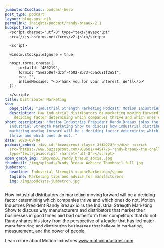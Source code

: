 ```yaml
---
jumbotronCssClass: podcast-hero
post_type: podcast
layout: blog-post.njk
permalink: insights/podcast/randy-breaux-2.1
hubspot_form: >
  <script charset="utf-8" type="text/javascript"
  src="//js.hsforms.net/forms/v2.js"></script>

  <script>

  window.stockpileIgnore = true;

  hbspt.forms.create({
      portalId: "480219",
      formId: "5be2b0ef-d25f-4b02-8673-c5ac6a1f2e5f",
      css: "",
      inlineMessage: "<p>Thank you for your interest. We'll</p>"
  });

  </script>
title: Distributor Marketing
seo:
  page_title: "Industrial Strength Marketing Podcast: Motion Industries"
  description: How industrial distributors do marketing moving forward will be a
    deciding factor determining which companies thrive and which ones do not.
short_description: "Motion Industries President Randy Breaux joins the
  Industrial Strength Marketing Show to discuss how industrial distributors do
  marketing moving forward will be a deciding factor determining which companies
  thrive and which ones do not. "
date: 2020-08-04
podcast_embed: <div id="buzzsprout-player-3432973"></div> <script
  src="https://www.buzzsprout.com/909601/4454726-randy-breaux-the-challenges-risk-and-rewards-of-being-a-cmo.js?container_id=buzzsprout-player-3432973&player=small"
  type="text/javascript" charset="utf-8"></script>
open_graph_img: /img/ep01_randy_breaux_social.jpg
thumbnail: /img/uploads/Randy Breaux Website Thumbnail-full.jpg
jumbotron:
  headline: Industrial Strength <span>Marketing</span>
  tagline: Marketing tips and advice for manufacturers
  img: /img/podcasts-jumbotron.jpg
---
```



<p>How industrial distributors do marketing moving forward will be a deciding factor determining which companies thrive and which ones do not. Motion Industries President Randy Breaux joins the Industrial Strength Marketing Show to discuss why manufacturers and distributors that market their businesses in good times and bad outperform their competitors that do not. Randy shares his story from the perspective of a leader that has led major manufacturing and distribution businesses that believe in marketing, measurement, and the power of people.</p>

<p>Learn more about Motion Industries <a href="https://www.motionindustries.com" target="_blank">www.motionindustries.com</a>